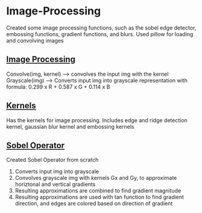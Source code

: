 # Image-Processing
Created some image processing functions, such as the sobel edge detector, embossing functions, gradient functions, and blurs. Used pillow for loading and convolving images  
## [Image Processing](https://github.com/202248SD/Image-Processing/blob/5f94cd9fb9e157dee51167872eff84cadd327d8f/ImageProcessing03.py)  
Convolve(img, kernel) --> convolves the input img with the kernel  
Grayscale(img) --> Converts input img into grayscale representation with formula: 0.299 x R + 0.587 x G + 0.114 x B  
## [Kernels](https://github.com/202248SD/Image-Processing/blob/5f94cd9fb9e157dee51167872eff84cadd327d8f/kernels.py)  
Has the kernels for image processing. Includes edge and ridge detection kernel, gaussian blur kernel and embossing kernels  
## [Sobel Operator](https://github.com/202248SD/Image-Processing/blob/5f94cd9fb9e157dee51167872eff84cadd327d8f/SobelOperator02.py)  
Created Sobel Operator from scratch  
1. Converts input img into grayscale  
2. Convolves grayscale img with kernels Gx and Gy, to approximate horiztonal and vertical gradients  
3. Resulting approximations are combined to find gradient magnitude  
4. Resulting approximations are used with tan function to find gradient direction, and edges are colored based on direction of gradient  
